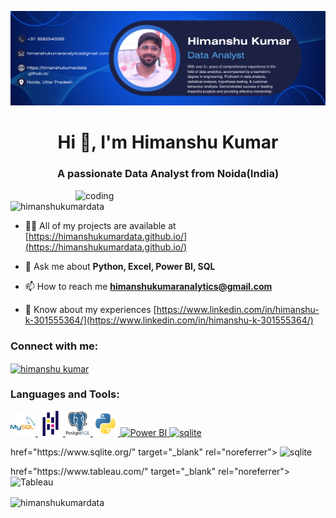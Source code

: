 ![logo](https://github.com/HimanshuKumarData/HimanshuKumarData/blob/07c40cab155eee07cbf71532117e60b868812378/Blue%20and%20White%20Gradient%20Profile%20Data%20Analyst%20LinkedIn%20Article%20Cover%20Image.png)
<h1 align="center">Hi 👋, I'm Himanshu Kumar</h1>
<h3 align="center">A passionate Data Analyst from Noida(India)</h3>

<img align="right" alt="coding" width="400" src="https://user-images.githubusercontent.com/55389276/140866485-8fb1c876-9a8f-4d6a-98dc-08c4981eaf70.gif">

<p align="left"> <img src="https://komarev.com/ghpvc/?username=himanshukumardata&label=Profile%20views&color=0e75b6&style=flat" alt="himanshukumardata" /> </p>

- 👨‍💻 All of my projects are available at [https://himanshukumardata.github.io/](https://himanshukumardata.github.io/)

- 💬 Ask me about **Python, Excel, Power BI, SQL**

- 📫 How to reach me **himanshukumaranalytics@gmail.com**

- 📄 Know about my experiences [https://www.linkedin.com/in/himanshu-k-301555364/](https://www.linkedin.com/in/himanshu-k-301555364/)

<h3 align="left">Connect with me:</h3>
<p align="left">
<a href="https://www.linkedin.com/in/himanshu-k-301555364/" target="blank"><img align="center" src="https://raw.githubusercontent.com/rahuldkjain/github-profile-readme-generator/master/src/images/icons/Social/linked-in-alt.svg" alt="himanshu kumar" height="30" width="40" /></a>
<!-- <a href="https://fb.com/himanshu kumar" target="blank"><img align="center" src="https://raw.githubusercontent.com/rahuldkjain/github-profile-readme-generator/master/src/images/icons/Social/facebook.svg" alt="himanshu kumar" height="30" width="40" /></a>
<a href="https://www.instagram.com/himanshukadiyan09/" target="blank"><img align="center" src="https://raw.githubusercontent.com/rahuldkjain/github-profile-readme-generator/master/src/images/icons/Social/instagram.svg" alt="himanshu kadiyan" height="30" width="40" /></a> -->
</p>

<h3 align="left">Languages and Tools:</h3>
<p align="left"> <a href="https://www.mysql.com/" target="_blank" rel="noreferrer"> <img src="https://raw.githubusercontent.com/devicons/devicon/master/icons/mysql/mysql-original-wordmark.svg" alt="mysql" width="40" height="40"/> </a> <a href="https://pandas.pydata.org/" target="_blank" rel="noreferrer"> <img src="https://raw.githubusercontent.com/devicons/devicon/2ae2a900d2f041da66e950e4d48052658d850630/icons/pandas/pandas-original.svg" alt="pandas" width="40" height="40"/> </a> <a href="https://www.postgresql.org" target="_blank" rel="noreferrer"> <img src="https://raw.githubusercontent.com/devicons/devicon/master/icons/postgresql/postgresql-original-wordmark.svg" alt="postgresql" width="40" height="40"/> </a> <a href="https://www.python.org" target="_blank" rel="noreferrer"> <img src="https://raw.githubusercontent.com/devicons/devicon/master/icons/python/python-original.svg" alt="python" width="40" height="40"/> </a> <a href="https://app.powerbi.com" target="_blank" rel="noreferrer"> <img src="https://miit.edu.mu/wp-content/uploads/2023/08/Microsoft-Power-BI-Symbol-526x526.png" alt="Power BI" width="40" height="40"/> </a> <a href="https://app.powerbi.com" target="_blank" rel="noreferrer"> <img src="https://www.vectorlogo.zone/logos/sqlite/sqlite-icon.svg" alt="sqlite" width="40" height="40"/> </a> </p>
href="https://www.sqlite.org/" target="_blank" rel="noreferrer"> <img src="https://www.vectorlogo.zone/logos/sqlite/sqlite-icon.svg" alt="sqlite" width="40" height="40"/> </a> </p>
href="https://www.tableau.com/" target="_blank" rel="noreferrer"> <img src="https://www.tableau.com/themes/custom/tableau_www/logo.v2.svg" alt="Tableau" width="40" height="40"/> </a> </p>

<p><img align="center" src="https://github-readme-stats.vercel.app/api/top-langs?username=himanshukumardata&show_icons=true&locale=en&layout=compact" alt="himanshukumardata" /></p>
